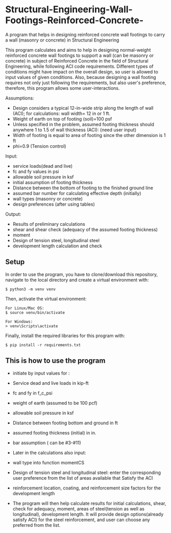 # Structural-Engineering-Wall-Footings-Reinforced-Concrete-
A program that helps in designing reinforced concrete wall footings to carry a wall (masonry or concrete) in Structural Engineering

This program calculates and aims to help in designing normal-weight reinforced concrete wall footings to support a wall (can be masonry or concrete) in subject of Reinforced Concrete in the field of Structural Engineering, while following ACI code requirements. Different types of conditions might have impact on the overall design, so user is allowed to input values of given conditions. Also, because designing a wall footing requires not only just following the requirements, but also user's preference, therefore, this program allows some user-interactions.

Assumptions:
* Design considers a typical 12-in-wide strip along the length of wall (ACI);
for calculations: wall width= 12 in or 1 ft.
* Weight of earth on top of footing (soil)=100 psf
* Unless specified in the problem, assumed footing thickness should anywhere 1 to 1.5 of wall thickness (ACI): (need user input)
* Width of footing is equal to area of footing since the other dimension is 1 ft
* phi=0.9 (Tension control)



Input:
* service loads(dead and live)
* fc and fy values in psi
* allowable soil pressure in ksf
* initial assumption of footing thickness
* Distance between the bottom of footing to the finished ground line
* assumed bar number for calculating effective depth (initially)
* wall types (masonry or concrete)
* design preferences (after using tables)

Output:
* Results of preliminary calculations
* shear and shear check (adequacy of the assumed footing thickness)
* moment
* Design of tension steel, longitudinal steel
* development length calculation and check

## Setup
In order to use the program, you have to clone/download this repository, navigate to the local directory and create a virtual environment with:

```
$ python3 -m venv venv

```
Then, activate the virtual environment:

```
For Linux/Mac OS:
$ source venv/bin/activate

For Windows:
> venv\Scripts\activate
```

Finally, install the required libraries for this program with:

```
$ pip install -r requirements.txt

```

## This is how to use the program

* initiate by input values for :
* Service dead and live loads in kip-ft
* fc and fy in f_c_psi
* weight of earth (assumed to be 100 pcf)
* allowable soil pressure in ksf
* Distance between footing bottom and ground in ft
* assumed footing thickness (initial) in in.
* bar assumption ( can be #3-#11)

* Later in the calculations also input:
* wall type into function momentCS
* Design of tension steel and longitudinal steel: enter the corresponding user preference from the list of areas available that Satisfy the ACI
* reinforcement location, coating, and reinforcement size factors for the development length

* The program will then help calculate results for initial calculations, shear, check for adequacy, moment, areas of steel(tension as well as longitudinal), development length. It will provide design options(already satisfy ACI) for the steel reinforcement, and user can choose any preferred from the list.  
